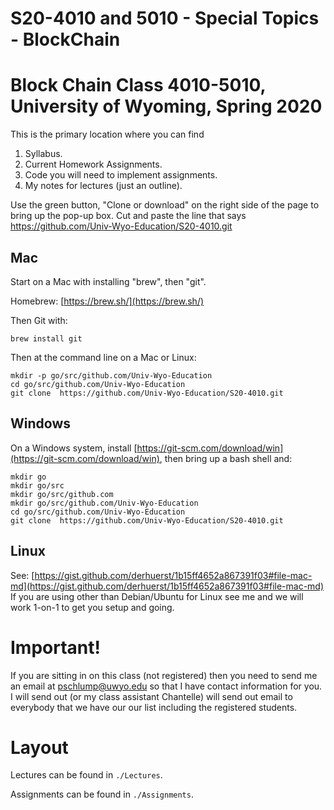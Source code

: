 # S20-4010 and 5010 - Special Topics - BlockChain

# Block Chain Class 4010-5010, University of Wyoming, Spring 2020

This is the primary location where you can find 

1. Syllabus.
2. Current Homework Assignments.
3. Code you will need to implement assignments.
4. My notes for lectures (just an outline).

Use the green button, "Clone or download" on the right side of the page to 
bring up the pop-up box.  Cut and paste the line that says https://github.com/Univ-Wyo-Education/S20-4010.git

## Mac

Start on a Mac with installing "brew", then "git".

Homebrew: [https://brew.sh/](https://brew.sh/)

Then Git with:

```
brew install git
```

Then at the command line on a Mac or Linux:

```
mkdir -p go/src/github.com/Univ-Wyo-Education
cd go/src/github.com/Univ-Wyo-Education
git clone  https://github.com/Univ-Wyo-Education/S20-4010.git
```

## Windows


On a Windows system, install [https://git-scm.com/download/win](https://git-scm.com/download/win), then bring up a bash shell
and:

```
mkdir go
mkdir go/src
mkdir go/src/github.com
mkdir go/src/github.com/Univ-Wyo-Education
cd go/src/github.com/Univ-Wyo-Education
git clone  https://github.com/Univ-Wyo-Education/S20-4010.git
```

## Linux

See: [https://gist.github.com/derhuerst/1b15ff4652a867391f03#file-mac-md](https://gist.github.com/derhuerst/1b15ff4652a867391f03#file-mac-md)
If you are using other than Debian/Ubuntu for Linux see me and we will work 1-on-1 to get you setup and going.


# Important!

If you are sitting in on this class (not registered) then you need to send me an email at pschlump@uwyo.edu so that I have contact
information for you.  I will send out (or my class assistant Chantelle) will send out email to everybody that we have our our
list including the registered students.

# Layout

Lectures can be found in `./Lectures`.  

Assignments can be found in `./Assignments`.


